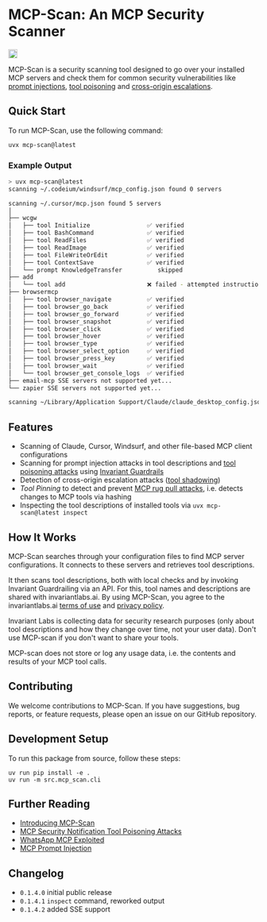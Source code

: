 # MCP-Scan: An MCP Security Scanner

<a href="https://discord.gg/dZuZfhKnJ4"><img src="https://img.shields.io/discord/1265409784409231483?style=plastic&logo=discord&color=blueviolet&logoColor=white" height=18/></a>

MCP-Scan is a security scanning tool designed to go over your installed MCP servers and check them for common security vulnerabilities like [prompt injections](https://invariantlabs.ai/blog/mcp-security-notification-tool-poisoning-attacks), [tool poisoning](https://invariantlabs.ai/blog/mcp-security-notification-tool-poisoning-attacks) and [cross-origin escalations](https://invariantlabs.ai/blog/mcp-security-notification-tool-poisoning-attacks).

## Quick Start
To run MCP-Scan, use the following command:

```bash
uvx mcp-scan@latest
```

### Example Output
```bash
> uvx mcp-scan@latest
scanning ~/.codeium/windsurf/mcp_config.json found 0 servers

scanning ~/.cursor/mcp.json found 5 servers
│
├── wcgw
│   ├── tool Initialize                ✅ verified
│   ├── tool BashCommand               ✅ verified
│   ├── tool ReadFiles                 ✅ verified
│   ├── tool ReadImage                 ✅ verified
│   ├── tool FileWriteOrEdit           ✅ verified
│   ├── tool ContextSave               ✅ verified
│   └── prompt KnowledgeTransfer          skipped
├── add
│   └── tool add                       ❌ failed - attempted instruction overwrite
├── browsermcp
│   ├── tool browser_navigate          ✅ verified
│   ├── tool browser_go_back           ✅ verified
│   ├── tool browser_go_forward        ✅ verified
│   ├── tool browser_snapshot          ✅ verified
│   ├── tool browser_click             ✅ verified
│   ├── tool browser_hover             ✅ verified
│   ├── tool browser_type              ✅ verified
│   ├── tool browser_select_option     ✅ verified
│   ├── tool browser_press_key         ✅ verified
│   ├── tool browser_wait              ✅ verified
│   └── tool browser_get_console_logs  ✅ verified
├── email-mcp SSE servers not supported yet...
└── zapier SSE servers not supported yet...

scanning ~/Library/Application Support/Claude/claude_desktop_config.json file not found
```

## Features

- Scanning of Claude, Cursor, Windsurf, and other file-based MCP client configurations
- Scanning for prompt injection attacks in tool descriptions and [tool poisoning attacks](https://invariantlabs.ai/blog/mcp-security-notification-tool-poisoning-attacks) using [Invariant Guardrails](https://github.com/invariantlabs-ai/invariant?tab=readme-ov-file#analyzer)
- Detection of cross-origin escalation attacks ([tool shadowing](https://invariantlabs.ai/blog/mcp-security-notification-tool-poisoning-attacks))
- _Tool Pinning_ to detect and prevent [MCP rug pull attacks](https://invariantlabs.ai/blog/mcp-security-notification-tool-poisoning-attacks), i.e. detects changes to MCP tools via hashing
- Inspecting the tool descriptions of installed tools via `uvx mcp-scan@latest inspect`

## How It Works
MCP-Scan searches through your configuration files to find MCP server configurations. It connects to these servers and retrieves tool descriptions.

It then scans tool descriptions, both with local checks and by invoking Invariant Guardrailing via an API. For this, tool names and descriptions are shared with invariantlabs.ai. By using MCP-Scan, you agree to the invariantlabs.ai [terms of use](https://explorer.invariantlabs.ai/terms) and [privacy policy](https://invariantlabs.ai/privacy-policy).

Invariant Labs is collecting data for security research purposes (only about tool descriptions and how they change over time, not your user data). Don't use MCP-scan if you don't want to share your tools.

MCP-scan does not store or log any usage data, i.e. the contents and results of your MCP tool calls.

## Contributing

We welcome contributions to MCP-Scan. If you have suggestions, bug reports, or feature requests, please open an issue on our GitHub repository.

## Development Setup
To run this package from source, follow these steps:

```
uv run pip install -e .
uv run -m src.mcp_scan.cli
```

## Further Reading
- [Introducing MCP-Scan](https://invariantlabs.ai/blog/introducing-mcp-scan)
- [MCP Security Notification Tool Poisoning Attacks](https://invariantlabs.ai/blog/mcp-security-notification-tool-poisoning-attacks)
- [WhatsApp MCP Exploited](https://invariantlabs.ai/blog/whatsapp-mcp-exploited)
- [MCP Prompt Injection](https://simonwillison.net/2025/Apr/9/mcp-prompt-injection/)

## Changelog
- `0.1.4.0` initial public release
- `0.1.4.1` `inspect` command, reworked output
- `0.1.4.2` added SSE support
